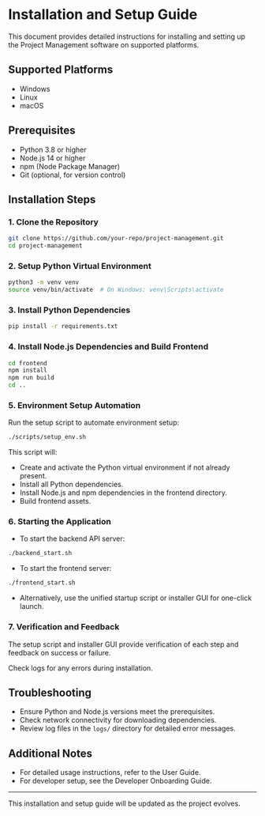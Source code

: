 # Installation and Setup Guide

This document provides detailed instructions for installing and setting up the Project Management software on supported platforms.

## Supported Platforms

- Windows
- Linux
- macOS

## Prerequisites

- Python 3.8 or higher
- Node.js 14 or higher
- npm (Node Package Manager)
- Git (optional, for version control)

## Installation Steps

### 1. Clone the Repository

```bash
git clone https://github.com/your-repo/project-management.git
cd project-management
```

### 2. Setup Python Virtual Environment

```bash
python3 -m venv venv
source venv/bin/activate  # On Windows: venv\Scripts\activate
```

### 3. Install Python Dependencies

```bash
pip install -r requirements.txt
```

### 4. Install Node.js Dependencies and Build Frontend

```bash
cd frontend
npm install
npm run build
cd ..
```

### 5. Environment Setup Automation

Run the setup script to automate environment setup:

```bash
./scripts/setup_env.sh
```

This script will:

- Create and activate the Python virtual environment if not already present.
- Install all Python dependencies.
- Install Node.js and npm dependencies in the frontend directory.
- Build frontend assets.

### 6. Starting the Application

- To start the backend API server:

```bash
./backend_start.sh
```

- To start the frontend server:

```bash
./frontend_start.sh
```

- Alternatively, use the unified startup script or installer GUI for one-click launch.

### 7. Verification and Feedback

The setup script and installer GUI provide verification of each step and feedback on success or failure.

Check logs for any errors during installation.

## Troubleshooting

- Ensure Python and Node.js versions meet the prerequisites.
- Check network connectivity for downloading dependencies.
- Review log files in the `logs/` directory for detailed error messages.

## Additional Notes

- For detailed usage instructions, refer to the User Guide.
- For developer setup, see the Developer Onboarding Guide.

---

This installation and setup guide will be updated as the project evolves.
